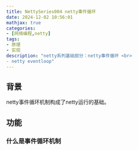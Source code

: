 ```yaml
---
title: NettySeries004 netty事件循环
date: 2024-12-02 10:56:01
mathjax: true
categories:
- [网络编程,netty]
tags:
- 原理
- 实现
description: "netty系列基础部分：netty事件循环 <br>
- netty eventloop"
---
```


## 背景

netty事件循环机制构成了netty运行的基础。

## 功能

### 什么是事件循环机制